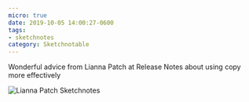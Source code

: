 ```yaml
---
micro: true
date: 2019-10-05 14:00:27-0600
tags:
- sketchnotes
category: Sketchnotable
---
```


Wonderful advice from Lianna Patch at Release Notes about using copy more effectively

<img src="https://media.bennorris.org/images/sketchnotable/uploads/2019/861a61b061.jpg" alt="Lianna Patch Sketchnotes" />